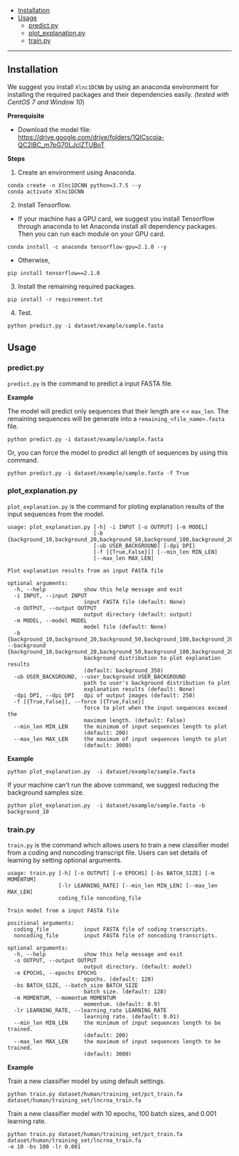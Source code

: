 - [Installation](#Installation)
- [Usage](#Usage)
  - [predict.py](#predict.py)
  - [plot_explanation.py](#plot_explanation.py)
  - [train.py](#train.py)

---
## Installation

We suggest you install `Xlnc1DCNN` by using an anaconda environment for installing the required packages and their dependencies easily. *(tested with CentOS 7 and Window 10*)

**Prerequisite**
- Download the model file: https://drive.google.com/drive/folders/1QICscoia-QC2lBC_m7pG70LJclZTUBoT

**Steps**
1. Create an environment using Anaconda.
```
conda create -n Xlnc1DCNN python=3.7.5 --y
conda activate Xlnc1DCNN
```
2. Install Tensorflow. 
- If your machine has a GPU card, we suggest you install Tensorflow through anaconda to let Anaconda install all dependency packages. Then you can run each module on your GPU card.
```
conda install -c anaconda tensorflow-gpu=2.1.0 --y
```
- Otherwise,

```
pip install tensorflow==2.1.0
```

3. Install the remaining required packages.

```
pip install -r requirement.txt
```

4. Test.
```
python predict.py -i dataset/example/sample.fasta
```


## Usage

### predict.py

`predict.py` is the command to predict a input FASTA file.


**Example**

The model will predict only sequences that their length are <= `max_len`. The remaining 
sequences will be generate into a `remaining_<file_name>.fasta` file.
```
python predict.py -i dataset/example/sample.fasta
```

Or, you can force the model to predict all length of sequences by using this command.
```
python predict.py -i dataset/example/sample.fasta -f True
```

### plot_explanation.py 

`plot_explanation.py` is the command for ploting explanation results of 
the input sequences from the model.
```
usage: plot_explanation.py [-h] -i INPUT [-o OUTPUT] [-m MODEL]
                           [-b {background_10,background_20,background_50,background_100,background_200,background_350,background_500}]
                           [-ub USER_BACKGROUND] [-dpi DPI]
                           [-f [{True,False}]] [--min_len MIN_LEN]
                           [--max_len MAX_LEN]

Plot explanation results from an input FASTA file

optional arguments:
  -h, --help            show this help message and exit
  -i INPUT, --input INPUT
                        input FASTA file (default: None)
  -o OUTPUT, --output OUTPUT
                        output directory (default: output)
  -m MODEL, --model MODEL
                        model file (default: None)
  -b {background_10,background_20,background_50,background_100,background_200,background_350,background_500}, --background {background_10,background_20,background_50,background_100,background_200,background_350,background_500}
                        background distribution to plot explanation results
                        (default: background_350)
  -ub USER_BACKGROUND, --user_background USER_BACKGROUND
                        path to user's background distribution to plot
                        explanation results (default: None)
  -dpi DPI, --dpi DPI   dpi of output images (default: 250)
  -f [{True,False}], --force [{True,False}]
                        force to plot when the input sequences exceed the
                        maximum length. (default: False)
  --min_len MIN_LEN     the minimum of input sequences length to plot
                        (default: 200)
  --max_len MAX_LEN     the maximum of input sequences length to plot
                        (default: 3000)
```
**Example**
```
python plot_explanation.py  -i dataset/example/sample.fasta
```
If your machine can't run the above command, we suggest reducing the background samples size.

```
python plot_explanation.py  -i dataset/example/sample.fasta -b background_10
```

### train.py

`train.py` is the command which allows users to train a new classifier model from a coding and noncoding transcript file. Users can set details of learning by setting optional arguments.

```
usage: train.py [-h] [-o OUTPUT] [-e EPOCHS] [-bs BATCH_SIZE] [-m MOMENTUM]
                [-lr LEARNING_RATE] [--min_len MIN_LEN] [--max_len MAX_LEN]
                coding_file noncoding_file

Train model from a input FASTA file

positional arguments:
  coding_file           input FASTA file of coding transcripts.
  noncoding_file        input FASTA file of noncoding transcripts.

optional arguments:
  -h, --help            show this help message and exit
  -o OUTPUT, --output OUTPUT
                        output directory. (default: model)
  -e EPOCHS, --epochs EPOCHS
                        epochs. (default: 120)
  -bs BATCH_SIZE, --batch_size BATCH_SIZE
                        batch size. (default: 128)
  -m MOMENTUM, --momentum MOMENTUM
                        momentum. (default: 0.9)
  -lr LEARNING_RATE, --learning_rate LEARNING_RATE
                        learning rate. (default: 0.01)
  --min_len MIN_LEN     the minimum of input sequences length to be trained.
                        (default: 200)
  --max_len MAX_LEN     the maximum of input sequences length to be trained.
                        (default: 3000)
```

**Example**

Train a new classifier model by using default settings.
```
python train.py dataset/human/training_set/pct_train.fa dataset/human/training_set/lncrna_train.fa 
```
Train a new classifier model with 10 epochs, 100 batch sizes, and 0.001 learning rate.
```
python train.py dataset/human/training_set/pct_train.fa dataset/human/training_set/lncrna_train.fa 
-e 10 -bs 100 -lr 0.001
```
